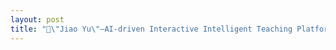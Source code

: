 ```yaml
---
layout: post
title: "🥉\"Jiao Yu\"—AI-driven Interactive Intelligent Teaching Platform for Digital Humans won the municipal bronze award at the 14th \"Challenge Cup\" Shanghai College Student Entrepreneurship Competition"
---
```


